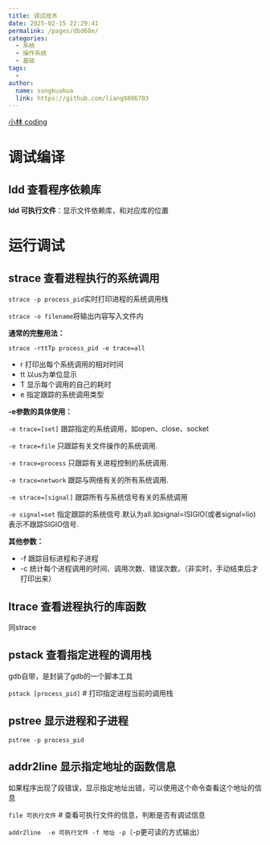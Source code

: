 ```yaml
---
title: 调试技术
date: 2025-02-15 22:29:41
permalink: /pages/dbd68e/
categories:
  - 系统
  - 操作系统
  - 基础
tags:
  - 
author: 
  name: songkuakua
  link: https://github.com/liang9886703
---
```

[小林 coding](https://xiaolincoding.com/)
# 调试编译

## ldd 查看程序依赖库

**ldd 可执行文件**：显示文件依赖库，和对应库的位置

# 运行调试

## strace 查看进程执行的系统调用

`strace -p process_pid`实时打印进程的系统调用栈

`strace -o filename`将输出内容写入文件内 

**通常的完整用法：**

`strace -rttTp process_pid -e trace=all`

- r 打印出每个系统调用的相对时间
- tt 以us为单位显示
- T 显示每个调用的自己的耗时
- e 指定跟踪的系统调用类型

**-e参数的具体使用：**

`-e trace=[set]` 跟踪指定的系统调用，如open、close、socket

`-e trace=file` 只跟踪有关文件操作的系统调用.

`-e trace=process` 只跟踪有关进程控制的系统调用.

`-e trace=network` 跟踪与网络有关的所有系统调用.

`-e strace=[signal]` 跟踪所有与系统信号有关的系统调用

`-e signal=set` 指定跟踪的系统信号.默认为all.如signal=ISIGIO(或者signal=lio)表示不跟踪SIGIO信号.

**其他参数：**

- -f 跟踪目标进程和子进程
- -c 统计每个进程调用的时间、调用次数、错误次数，（非实时，手动结束后才打印出来）

## ltrace 查看进程执行的库函数

同strace

## pstack 查看指定进程的调用栈

gdb自带，是封装了gdb的一个脚本工具

`pstack [process_pid]` # 打印指定进程当前的调用栈

## pstree 显示进程和子进程

`pstree -p process_pid`

## addr2line 显示指定地址的函数信息

如果程序出现了段错误，显示指定地址出错，可以使用这个命令查看这个地址的信息

`file 可执行文件` # 查看可执行文件的信息，判断是否有调试信息

`addr2line  -e 可执行文件 -f 地址 -p`（-p更可读的方式输出）